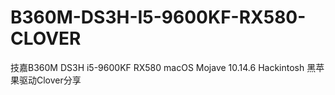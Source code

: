 # B360M-DS3H-I5-9600KF-RX580-CLOVER
技嘉B360M DS3H i5-9600KF RX580  macOS Mojave 10.14.6 Hackintosh 黑苹果驱动Clover分享
